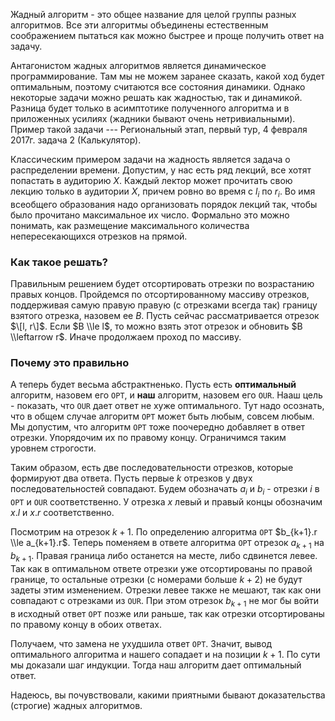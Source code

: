 Жадный алгоритм - это общее название для целой группы разных алгоритмов.
Все эти алгоритмы объединены естественным соображением пытаться как
можно быстрее и проще получить ответ на задачу.

Антагонистом жадных алгоритмов является динамическое программирование.
Там мы не можем заранее сказать, какой ход будет оптимальным, поэтому
считаются все состояния динамики. Однако некоторые задачи можно решать
как жадностью, так и динамикой. Разница будет только в асимптотике
полученного алгоритма и в приложенных усилиях (жадники бывают очень
нетривиальными). Пример такой задачи --- Региональный этап, первый тур,
4 февраля 2017г. задача 2 (Калькулятор).

Классическим примером задачи на жадность является задача о распределении
времени. Допустим, у нас есть ряд лекций, все хотят попастать в
аудиторию $X$. Каждый лектор может прочитать свою лекцию только
в аудитории $X$, причем ровно во время с $l_i$ по $r_i$. Во имя
всеобщего образования надо организовать порядок лекций так, чтобы
было прочитано максимальное их число. Формально это можно понимать, как
размещение максимального количества непересекающихся отрезков на
прямой.

### Как такое решать?

Правильным решением будет отсортировать отрезки по возрастанию правых
концов. Пройдемся по отсортированному массиву отрезков, поддерживая
самую правую правую (с отрезками всегда так) границу взятого отрезка,
назовем ее $B$. Пусть сейчас рассматривается отрезок $\[l, r\]$. Если
$B \\le l$, то можно взять этот отрезок и обновить $B \\leftarrow r$.
Иначе продолжаем проход по массиву.

### Почему это правильно

А теперь будет весьма абстрактненько. Пусть есть **оптимальный**
алгоритм, назовем его `OPT`, и **наш** алгоритм, назовем его
`OUR`. Нааш цель - показать, что `OUR` дает ответ не хуже оптимального.
Тут надо осознать, что в общем случае алгоритм `OPT` может быть любым,
совсем любым. Мы допустим, что алгоритм `OPT` тоже поочередно добавляет
в ответ отрезки. Упорядочим их по правому концу. Ограничимся таким
уровнем строгости.

Таким образом, есть две последовательности отрезков, которые формируют
два ответа. Пусть первые $k$ отрезков у двух последовательностей
совпадают. Будем обозначать $a_i$ и $b_i$ - отрезки $i$ в `OPT`
и `OUR` соответственно. У отрезка $x$ левый и правый концы обозначим
$x.l$ и $x.r$ соответственно.

Посмотрим на отрезок $k+1$. По определению алгоритма `OPT` $b_{k+1}.r
\\le a_{k+1}.r$. Теперь поменяем в ответе алгоритма `OPT` отрезок
$a_{k+1}$ на $b_{k+1}$. Правая граница либо останется на месте, либо
сдвинется левее. Так как в оптимальном ответе отрезки уже
отсортированы по правой границе, то остальные отрезки (с
номерами больше $k+2$) не будут задеты этим изменением. Отрезки левее
также не мешают, так как они совпадают с отрезками из `OUR`. При этом
отрезок $b_{k+1}$ не мог бы войти в исходный ответ `OPT` позже или
раньше, так как отрезки отсортированы по правому концу в обоих
ответах.

Получаем, что замена не ухудшила ответ `OPT`. Значит, вывод оптимального
алгоритма и нашего сопадает и на позиции $k+1$. По сути мы доказали шаг
индукции. Тогда наш алгоритм дает оптимальный ответ.

Надеюсь, вы почувствовали, какими приятными бывают доказательства
(строгие) жадных алгоритмов.